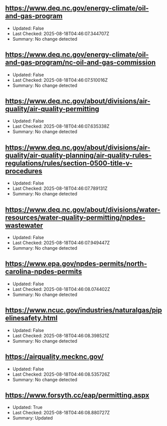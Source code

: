 ## https://www.deq.nc.gov/energy-climate/oil-and-gas-program
- Updated: False
- Last Checked: 2025-08-18T04:46:07.344707Z
- Summary: No change detected

## https://www.deq.nc.gov/energy-climate/oil-and-gas-program/nc-oil-and-gas-commission
- Updated: False
- Last Checked: 2025-08-18T04:46:07.510016Z
- Summary: No change detected

## https://www.deq.nc.gov/about/divisions/air-quality/air-quality-permitting
- Updated: False
- Last Checked: 2025-08-18T04:46:07.635338Z
- Summary: No change detected

## https://www.deq.nc.gov/about/divisions/air-quality/air-quality-planning/air-quality-rules-regulations/rules/section-0500-title-v-procedures
- Updated: False
- Last Checked: 2025-08-18T04:46:07.789131Z
- Summary: No change detected

## https://www.deq.nc.gov/about/divisions/water-resources/water-quality-permitting/npdes-wastewater
- Updated: False
- Last Checked: 2025-08-18T04:46:07.949447Z
- Summary: No change detected

## https://www.epa.gov/npdes-permits/north-carolina-npdes-permits
- Updated: False
- Last Checked: 2025-08-18T04:46:08.074402Z
- Summary: No change detected

## https://www.ncuc.gov/industries/naturalgas/pipelinesafety.html
- Updated: False
- Last Checked: 2025-08-18T04:46:08.398521Z
- Summary: No change detected

## https://airquality.mecknc.gov/
- Updated: False
- Last Checked: 2025-08-18T04:46:08.535726Z
- Summary: No change detected

## https://www.forsyth.cc/eap/permitting.aspx
- Updated: True
- Last Checked: 2025-08-18T04:46:08.880727Z
- Summary: Updated

